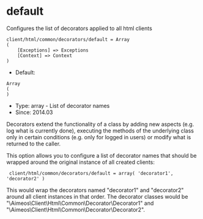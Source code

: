 
# default

Configures the list of decorators applied to all html clients

```
client/html/common/decorators/default = Array
(
    [Exceptions] => Exceptions
    [Context] => Context
)
```

* Default: 
```
Array
(
)
```
* Type: array - List of decorator names
* Since: 2014.03

Decorators extend the functionality of a class by adding new aspects
(e.g. log what is currently done), executing the methods of the underlying
class only in certain conditions (e.g. only for logged in users) or
modify what is returned to the caller.

This option allows you to configure a list of decorator names that should
be wrapped around the original instance of all created clients:

```
 client/html/common/decorators/default = array( 'decorator1', 'decorator2' )
```

This would wrap the decorators named "decorator1" and "decorator2" around
all client instances in that order. The decorator classes would be
"\Aimeos\Client\Html\Common\Decorator\Decorator1" and
"\Aimeos\Client\Html\Common\Decorator\Decorator2".
